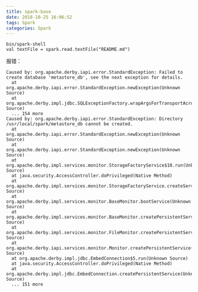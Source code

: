 ```yaml
---
title: spark-base
date: 2018-10-25 16:06:52
tags: Spark
categories: Spark
---
```


	bin/spark-shell 
	val textFile = spark.read.textFile("README.md")

报错：

	Caused by: org.apache.derby.iapi.error.StandardException: Failed to create database 'metastore_db', see the next exception for details.
	  at org.apache.derby.iapi.error.StandardException.newException(Unknown Source)
	  at org.apache.derby.impl.jdbc.SQLExceptionFactory.wrapArgsForTransportAcrossDRDA(Unknown Source)
	  ... 154 more
	Caused by: org.apache.derby.iapi.error.StandardException: Directory /usr/local/spark/metastore_db cannot be created.
	  at org.apache.derby.iapi.error.StandardException.newException(Unknown Source)
	  at org.apache.derby.iapi.error.StandardException.newException(Unknown Source)
	  at org.apache.derby.impl.services.monitor.StorageFactoryService$10.run(Unknown Source)
	  at java.security.AccessController.doPrivileged(Native Method)
	  at org.apache.derby.impl.services.monitor.StorageFactoryService.createServiceRoot(Unknown Source)
	  at org.apache.derby.impl.services.monitor.BaseMonitor.bootService(Unknown Source)
	  at org.apache.derby.impl.services.monitor.BaseMonitor.createPersistentService(Unknown Source)
	  at org.apache.derby.impl.services.monitor.FileMonitor.createPersistentService(Unknown Source)
	  at org.apache.derby.iapi.services.monitor.Monitor.createPersistentService(Unknown Source)
	  at org.apache.derby.impl.jdbc.EmbedConnection$5.run(Unknown Source)
	  at java.security.AccessController.doPrivileged(Native Method)
	  at org.apache.derby.impl.jdbc.EmbedConnection.createPersistentService(Unknown Source)
	  ... 151 more
